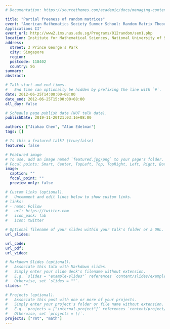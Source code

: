 ```yaml
---
# Documentation: https://sourcethemes.com/academic/docs/managing-content/

title: "Partial freeness of random matrices"
event: "American Mathematics Society Summer School: Random Matrix Theory and its
Applications II"
event_url: http://www2.ims.nus.edu.sg/Programs/012random/sem1.php
location: Institute for Mathematical Sciences, National University of Singapore
address:
  street: 3 Prince George's Park
  city: Singapore
  region:
  postcode: 118402
  country: SG
summary:
abstract:

# Talk start and end times.
#   End time can optionally be hidden by prefixing the line with `#`.
date: 2012-06-25T14:00:00+08:00
date_end: 2012-06-25T15:00:00+08:00
all_day: false

# Schedule page publish date (NOT talk date).
publishDate: 2019-11-20T21:03:16+08:00

authors: ["Jiahao Chen", "Alan Edelman"]
tags: []

# Is this a featured talk? (true/false)
featured: false

# Featured image
# To use, add an image named `featured.jpg/png` to your page's folder. 
# Focal points: Smart, Center, TopLeft, Top, TopRight, Left, Right, BottomLeft, Bottom, BottomRight.
image:
  caption: ""
  focal_point: ""
  preview_only: false

# Custom links (optional).
#   Uncomment and edit lines below to show custom links.
# links:
# - name: Follow
#   url: https://twitter.com
#   icon_pack: fab
#   icon: twitter

# Optional filename of your slides within your talk's folder or a URL.
url_slides:

url_code:
url_pdf:
url_video:

# Markdown Slides (optional).
#   Associate this talk with Markdown slides.
#   Simply enter your slide deck's filename without extension.
#   E.g. `slides = "example-slides"` references `content/slides/example-slides.md`.
#   Otherwise, set `slides = ""`.
slides: ""

# Projects (optional).
#   Associate this post with one or more of your projects.
#   Simply enter your project's folder or file name without extension.
#   E.g. `projects = ["internal-project"]` references `content/project/deep-learning/index.md`.
#   Otherwise, set `projects = []`.
projects: ["rmt", "math"]
---
```

